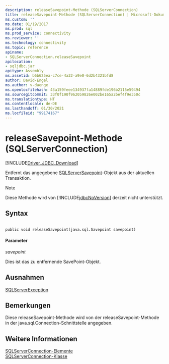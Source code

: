 ```yaml
---
description: releaseSavepoint-Methode (SQLServerConnection)
title: releaseSavepoint-Methode (SQLServerConnection) | Microsoft-Dokumentation
ms.custom: ''
ms.date: 01/19/2017
ms.prod: sql
ms.prod_service: connectivity
ms.reviewer: ''
ms.technology: connectivity
ms.topic: reference
apiname:
- SQLServerConnection.releaseSavepoint
apilocation:
- sqljdbc.jar
apitype: Assembly
ms.assetid: b6b625ea-c7ce-4a32-a9e0-6d2b4321bfd8
author: David-Engel
ms.author: v-daenge
ms.openlocfilehash: 43a159feee134937fa14889fde196b2115e59494
ms.sourcegitcommit: 33f0f190f962059826e002be165a2bef4f9e350c
ms.translationtype: HT
ms.contentlocale: de-DE
ms.lasthandoff: 01/30/2021
ms.locfileid: "99174167"
---
```

# <a name="releasesavepoint-method-sqlserverconnection"></a>releaseSavepoint-Methode (SQLServerConnection)
[!INCLUDE[Driver_JDBC_Download](../../../includes/driver_jdbc_download.md)]

  Entfernt das angegebene [SQLServerSavepoint](../../../connect/jdbc/reference/sqlserversavepoint-class.md)-Objekt aus der aktuellen Transaktion.  
  
> [!NOTE]  
>  Diese Methode wird von [!INCLUDE[jdbcNoVersion](../../../includes/jdbcnoversion_md.md)] derzeit nicht unterstützt.  
  
## <a name="syntax"></a>Syntax  
  
```  
  
public void releaseSavepoint(java.sql.Savepoint savepoint)  
```  
  
#### <a name="parameters"></a>Parameter  
 *savepoint*  
  
 Dies ist das zu entfernende SavePoint-Objekt.  
  
## <a name="exceptions"></a>Ausnahmen  
 [SQLServerException](../../../connect/jdbc/reference/sqlserverexception-class.md)  
  
## <a name="remarks"></a>Bemerkungen  
 Diese releaseSavepoint-Methode wird von der releaseSavepoint-Methode in der java.sql.Connection-Schnittstelle angegeben.  
  
## <a name="see-also"></a>Weitere Informationen  
 [SQLServerConnection-Elemente](../../../connect/jdbc/reference/sqlserverconnection-members.md)   
 [SQLServerConnection-Klasse](../../../connect/jdbc/reference/sqlserverconnection-class.md)  
  
  
